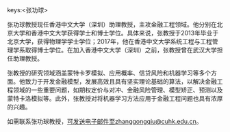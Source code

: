 keys:<张功球>


张功球教授现任香港中文大学（深圳）助理教授，主攻金融工程领域。他分别在北京大学和香港中文大学获得学士和博士学位。具体来说，张教授于2013年毕业于北京大学，获得物理学学士学位；2017年，他在香港中文大学系统工程与工程管理学系取得博士学位。在加入香港中文大学（深圳）之前，张教授曾在武汉大学担任助理教授。

张教授的研究领域涵盖蒙特卡罗模拟、应用概率、信贷风险和机器学习等多个方面。他致力于开发金融模型，发展高效且具有坚实理论基础的算法，以解决金融工程领域的一些重要问题，如期权定价与对冲、金融风险管理、模型矫正、预测以及蒙特卡洛模拟等。此外，张教授对将机器学习方法应用于金融工程问题也具有浓厚的兴趣。

如需联系张功球教授，可发送电子邮件至zhanggongqiu@cuhk.edu.cn。